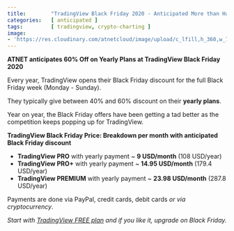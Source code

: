 ```yaml
---
title:        "TradingView Black Friday 2020 - Anticipated More than Half Price Off on Yearly Plans"
categories:   [ anticipated ]
tags:         [ tradingview, crypto-charting ]
image:
- 'https://res.cloudinary.com/atnetcloud/image/upload/c_lfill,h_360,w_700/v1588053657/atnet/altcoin-wallets/Screen_Shot_2020-04-28_at_12.57.04_kgpitv.jpg'
---
```


**ATNET anticipates 60% Off on Yearly Plans at TradingView Black Friday 2020**

Every year, TradingView opens their Black Friday discount for the full Black Friday week (Monday - Sunday).

They typically give between 40% and 60% discount on their **yearly plans**.

Year on year, the Black Friday offers have been getting a tad better as the competition keeps popping up for TradingView.

**TradingView Black Friday Price: Breakdown per month with anticipated Black Friday discount**

* **TradingView PRO** with yearly payment ~ **9 USD/month** (108 USD/year)
* **TradingView PRO+** with yearly payment ~ **14.95 USD/month** (179.4 USD/year)
* **TradingView PREMIUM** with yearly payment ~ **23.98 USD/month** (287.8 USD/year)

Payments are done via PayPal, credit cards, debit cards _or via cryptocurrency_.

<em>Start with <a href="http://bit.ly/atnet-tv" rel="nofollow">TradingView FREE plan</a> and if you like it, upgrade on Black Friday.</em>
